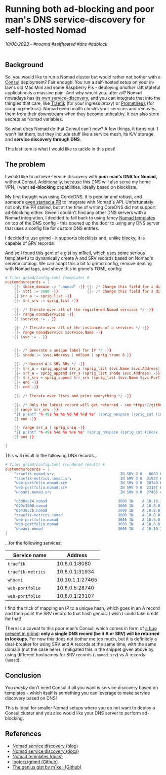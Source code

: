 # Running both ad-blocking and poor man's DNS service-discovery for self-hosted Nomad
_10/08/2023 - #noamd #selfhosted #dns #adblock_
<br></br>

## Background
So, you would like to run a Nomad cluster but would rather not bother with a [Consul](https://github.com/hashicorp/consul) deployment?
Fair enough! You run a self-hosted setup on your in-law's old Mac Mini and some Raspberry Pis - deploying _another_
raft stateful application is a massive pain.
And why would you, after all? Nomad nowadays
has [its own service-discovery](https://www.hashicorp.com/blog/nomad-service-discovery),
and you can integrate that into the thingies that care,
like [Traefik](https://doc.traefik.io/traefik/providers/nomad/) (for your ingress proxy) or
[Prometheus](https://prometheus.io/docs/prometheus/latest/configuration/configuration/#nomad_sd_config) (for scraping
metrics). Nomad even health checks your services and removes them from their downstream when
they become unhealthy. It can also store secrets as Nomad variables.

So what does Nomad do that Consul can't now? A few things, it turns out. I won't list them,
but they include stuff like a service mesh, its K/V storage, and **service discovery through DNS**.

This last item is what I would like to tackle in this post! 

## The problem
I would like to achieve service discovery with **poor man's
DNS for Nomad**, without Consul.
Additionally, because this DNS will also serve my home VPN, I want **ad-blocking** capabilities,
ideally based on blocklists.

My first thought was using CordeDNS. It is popular and robust, and someone [even started
a PR](https://github.com/coredns/coredns/pull/5833) to integrate with Nomad's API.
Unfortunately not only the PR stalled, but at the time of writing CoreDNS did not support
ad-blocking either. Given I couldn't find any other DNS servers with a Nomad integration,
I decided to fall back to using fancy [Nomad templates](https://developer.hashicorp.com/nomad/docs/networking/service-discovery)
on top of the DNS config - this opened up the door to using any DNS server
that uses a config file for custom DNS entries. 

I decided to use [grimd](https://github.com/looterz/grimd) - it supports blocklists and, unlike
[blocky](https://github.com/0xERR0R/blocky), it is capable of SRV records!

And so I found [this gem of a gist by m1keil](https://gist.github.com/m1keil/d0ef68c4277712a5b0ce2cf74743f18e),
which uses some serious template-fu to dynamically
create A and SRV records based on Nomad's service catalog.
We can adapt this a bit to grimd config, remove dealing with Nomad tags, and shove this in grimd's TOML
config:

```toml
# file: grimd/config.toml (template) #
customdnsrecords = [
    {{- $base_domain := ".nomad" -}} {{- /* Change this field for a diferent tld! */ -}}
    {{- $ttl := 3600 -}}             {{- /* Change this field for a diferent ttl! */ -}}
    {{ $rr_a := sprig_list -}}
    {{- $rr_srv := sprig_list -}}

    {{- /* Iterate over all of the registered Nomad services */ -}}
    {{- range nomadServices -}}
    {{ $service := . }}

    {{- /* Iterate over all of the instances of a services */ -}}
    {{- range nomadService $service.Name -}}
    {{ $svc := . }}


    {{- /* Generate a unique label for IP */ -}}
    {{- $node := $svc.Address | md5sum | sprig_trunc 8 }}

    {{- /* Record A & SRV RRs */ -}}
    {{- $rr_a = sprig_append $rr_a (sprig_list $svc.Name $svc.Address) -}}
    {{- $rr_a = sprig_append $rr_a (sprig_list $node $svc.Address) -}}
    {{- $rr_srv = sprig_append $rr_srv (sprig_list $svc.Name $svc.Port $node) -}}
    {{- end -}}
    {{- end -}}

    {{- /* Iterate over lists and print everything */ -}}

    {{- /* Only the latest record will get returned - see https://github.com/looterz/grimd/issues/114 */ -}}
    {{ range $rr_srv -}}
    "{{ printf "%-45s %s %s %d %d %6d %s" (sprig_nospace (sprig_cat (index . 0) $base_domain ".srv")) "IN" "SRV" 0 0 (index . 1) (sprig_nospace (sprig_cat (index . 2) $base_domain)) }}",
    {{ end -}}

    {{- range $rr_a | sprig_uniq -}}
    "{{ printf "%-45s %4d %s %4s %s" (sprig_nospace (sprig_cat (index . 0) $base_domain)) $ttl "IN" "A" (sprig_last . ) }}",
    {{ end }}

]
```

This will result in the following DNS records...

```toml
# file: grimd/config.toml (rendered result) #
customdnsrecords = [
    "traefik.nomad.srv                              IN SRV 0 0   8080 029c1900",
    "traefik-metrics.nomad.srv                      IN SRV 0 0  31934 029c1900",
    "web-portfolio.nomad.srv                        IN SRV 0 0  28740 0543953b",
    "web-portfolio.nomad.srv                        IN SRV 0 0  23107 029c1900",
    "whoami.nomad.srv                               IN SRV 0 0  27465 c3b8ae24",

    "c3b8ae24.nomad                                3600 IN    A 10.10.1.1",
    "029c1900.nomad                                3600 IN    A 10.8.0.1",
    "0543953b.nomad                                3600 IN    A 10.8.0.5",
    "traefik-metrics.nomad                         3600 IN    A 10.8.0.1",
    "web-portfolio.nomad                           3600 IN    A 10.8.0.5",
    "web-portfolio.nomad                           3600 IN    A 10.8.0.1",
    "whoami.nomad                                  3600 IN    A 10.10.1.1",
]
```

...for the following services:

| Service name             | Address         |
|--------------------------|-----------------|
| `traefik`   &emsp;       | 10.8.0.1:8080   |
| `traefik-metrics` &emsp; | 10.8.0.1:31934  |
| `whoami`        &emsp;   | 10.10.1.1:27465 |
| `web-portfolio`  &emsp;  | 10.8.0.5:28740  |
| `web-portfolio`  &emsp;  | 10.8.0.1:23107  |

I find the trick of mapping an IP to a unique hash, which goes in an A record and then point
the SRV record to that hash genius. I wish I could take credit for that!

There is a caveat to this poor man's Consul, which comes in form of [a bug present in grimd](https://github.com/looterz/grimd/issues/114):
**only a single DNS record (be it A or SRV) will be returned in lookups**. For now this does
not bother me too much, but it is definitely a deal-breaker for using SRV and A records at the same
time, with the same domain (not the case here). I mitigated this in the snippet given
above by using different
hostnames for SRV records (`.nomad.srv`) vs A records (`nomad`).

## Conclusion
You _mostly_ don't need Consul if all you want is service discovery based on templates - which
itself is something you can leverage to make service discovery based on DNS! 

This is ideal for smaller Nomad setups where you do not want to deploy a Consul cluster and you
also would like your DNS server to perform ad-blocking.


## References
- [Nomad service discovery (blog)](https://www.hashicorp.com/blog/nomad-service-discovery)
- [Nomad service discovery (docs)](https://developer.hashicorp.com/nomad/docs/networking/service-discovery)
- [Nomad templates (docs)](https://developer.hashicorp.com/nomad/tutorials/templates)
- [looterz/grimd (Github)](https://github.com/looterz/grimd)
- [The genius gist by m1keil (Github)](https://gist.github.com/m1keil/d0ef68c4277712a5b0ce2cf74743f18e)